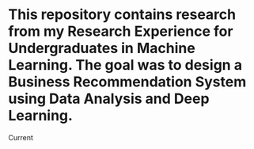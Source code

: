 # This repository contains research from my Research Experience for Undergraduates in Machine Learning. The goal was to design a Business Recommendation System using Data Analysis and Deep Learning.

Current
